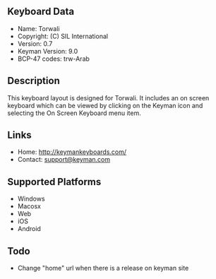 Keyboard Data
-------------

* Name:           Torwali
* Copyright:      (C) SIL International
* Version:        0.7
* Keyman Version: 9.0
* BCP-47 codes:   trw-Arab

Description
-----------

This keyboard layout is designed for Torwali. It includes 
an on screen keyboard which can be viewed by clicking on the Keyman icon 
and selecting the On Screen Keyboard menu item.   

Links
-----

 * Home:     <http://keymankeyboards.com/>
 * Contact:  <support@keyman.com>
 
Supported Platforms
-------------------

 * Windows
 * Macosx
 * Web
 * iOS
 * Android

Todo
----

* Change "home" url when there is a release on keyman site